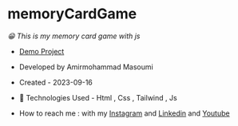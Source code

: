 # memoryCardGame
*😁 This is my memory card game with js*
- [Demo Project](https://masoomi1396.github.io/memoryCardGame/)
- Developed by Amirmohammad Masoumi
- Created - 2023-09-16
- 🤖 Technologies Used - Html , Css , Tailwind , Js

- How to reach me : with my
[Instagram](https://www.instagram.com/masoomi1402) and
[Linkedin](https://www.linkedin.com/in/masoumi1402) and
[Youtube](https://www.youtube.com/@masoomi1402)
